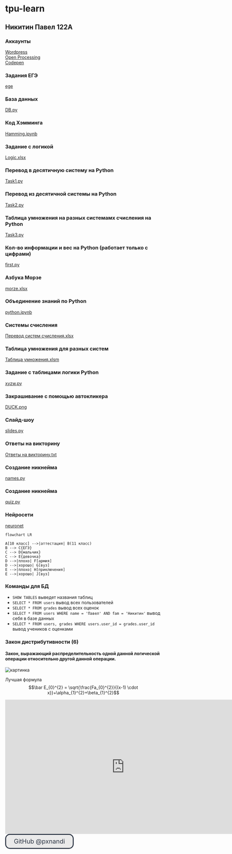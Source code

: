 # tpu-learn
## Никитин Павел 122А

### Аккаунты
[Wordpress](https://pxnandi.wordpress.com)<br/>
[Open Processing](https://openprocessing.org/user/344180)<br/>
[Codepen](https://codepen.io/pxnandi/pen/vYjoabO)

### Задания ЕГЭ
[ege](https://github.com/pxnandi/tpu-learn/tree/main/ege)

### База данных
[DB.py](https://github.com/pxnandi/tpu-learn/blob/main/DB.py)

### Код Хэмминга
[Hamming.ipynb](https://github.com/pxnandi/tpu-learn/blob/main/Hamming.ipynb)

### Задание с логикой 
[Logic.xlsx](https://github.com/pxnandi/tpu-learn/blob/main/Logic.xlsx)

### Перевод в десятичную систему на Python
[Task1.py](https://github.com/pxnandi/tpu-learn/blob/main/Task1.py)

### Перевод из десятичной системы на Python
[Task2.py](https://github.com/pxnandi/tpu-learn/blob/main/Task2.py)

### Таблица умножения на разных системамх счисления на Python
[Task3.py](https://github.com/pxnandi/tpu-learn/blob/main/Task3.py)

### Кол-во информации и вес на Python (работает только с цифрами)
[first.py](https://github.com/pxnandi/tpu-learn/blob/main/first.py)

### Азбука Морзе
[morze.xlsx](https://github.com/pxnandi/tpu-learn/blob/main/morze.xlsx)

### Объединение знаний по Python
[python.ipynb](https://github.com/pxnandi/tpu-learn/blob/main/python.ipynb)

### Системы счисления
[Перевод систем счисления.xlsx](https://github.com/pxnandi/tpu-learn/blob/main/%D0%9F%D0%B5%D1%80%D0%B5%D0%B2%D0%BE%D0%B4%20%D1%81%D0%B8%D1%81%D1%82%D0%B5%D0%BC%20%D1%81%D1%87%D0%B8%D1%81%D0%BB%D0%B5%D0%BD%D0%B8%D1%8F.xlsx)

### Таблица умножения для разных систем
[Таблица умножения.xlsm](https://github.com/pxnandi/tpu-learn/blob/main/%D0%A2%D0%B0%D0%B1%D0%BB%D0%B8%D1%86%D0%B0%20%D1%83%D0%BC%D0%BD%D0%BE%D0%B6%D0%B5%D0%BD%D0%B8%D1%8F.xlsm)

### Задание с таблицами логики Python
[xyzw.py](https://github.com/pxnandi/tpu-learn/blob/main/xyzw.py)

### Закрашивание с помощью автокликера
[DUCK.png](https://github.com/pxnandi/tpu-learn/blob/main/DUCK.png)

### Слайд-шоу
[slides.py](https://github.com/pxnandi/tpu-learn/blob/main/slides.py)

### Ответы на викторину
[Ответы на викторину.txt](https://github.com/pxnandi/tpu-learn/blob/main/%D0%9E%D1%82%D0%B2%D0%B5%D1%82%D1%8B%20%D0%BD%D0%B0%20%D0%B2%D0%B8%D0%BA%D1%82%D0%BE%D1%80%D0%B8%D0%BD%D1%83.txt)

### Создание никнейма
[names.py](https://github.com/pxnandi/tpu-learn/blob/main/names.py)

### Создание никнейма
[quiz.py](https://github.com/pxnandi/tpu-learn/blob/main/quiz.py)

### Нейросети
[neuronet](https://github.com/pxnandi/tpu-learn/tree/main/neuronet)

```mermaid
flowchart LR

A[10 класс] -->|аттестация| B(11 класс)
B --> C{ЕГЭ}
C --> D{мальчик}
C --> E{девочка}
D -->|плохо| F[армия]
D -->|хорошо| G[вуз]
E -->|плохо| H[приключения]
E -->|хорошо| J[вуз]
```

### Команды для БД
* `SHOW TABLES` выведет названия таблиц
* `SELECT * FROM users` вывод всех пользователей
* `SELECT * FROM grades` вывод всех оценок
* `SELECT * FROM users WHERE name = 'Павел' AND fam = 'Никитин'` вывод себя в базе данных
* `SELECT * FROM users, grades WHERE users.user_id = grades.user_id` вывод учеников с оценками

### Закон дистрибутивности (6)
#### Закон, выражающий распределительность одной данной логической операции относительно другой данной операции.
![картинка](https://i.ibb.co/8c2Lq4F/lagrida-latex-editor.png)

Лучшая формула
$$\bar E_{0}^{2} = \sqrt{\frac{Fa_{0}^{2}}{(x-1) \cdot x}}+\alpha_{1}^{2}+\beta_{1}^{2}$$

<iframe width="768" height="432" src="https://miro.com/app/live-embed/uXjVPEfIl0c=/?moveToViewport=-1869,-617,4106,2072&embedId=297961763196" frameborder="0" scrolling="no" allowfullscreen></iframe>

<style>
.button_px {
    display: inline-block;
    text-decoration: none;
    background-color: #eaeaea;
    color: #293241;
    border: 3px solid #293241;
    border-radius: 15px;
    font-size: 20px;
    padding: 9px 25px; 
    transition: all 0.2s ease;
}
.button_px:hover{
    text-decoration: none; 
    background-color: #293241;
    color: #ee6c4d;
    border-color: #293241;
}
</style>
<a href="https://github.com/pxnandi/tpu-learn" class="button_px" target="_blank">
  GitHub @pxnandi
</a>

